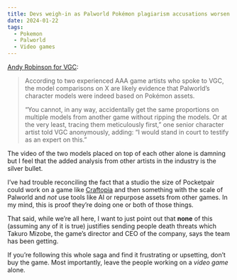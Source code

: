 ```yaml
---
title: Devs weigh-in as Palworld Pokémon plagiarism accusations worsen
date: 2024-01-22
tags:
  - Pokemon
  - Palworld
  - Video games
---
```


[Andy Robinson for VGC](https://www.videogameschronicle.com/news/palworld-pokemon-plagiarism-accusations-pile-up-as-ceo-responds/):

> According to two experienced AAA game artists who spoke to VGC, the model comparisons on X are likely evidence that Palworld’s character models were indeed based on Pokémon assets.
>
> “You cannot, in any way, accidentally get the same proportions on multiple models from another game without ripping the models. Or at the very least, tracing them meticulously first,” one senior character artist told VGC anonymously, adding: “I would stand in court to testify as an expert on this.”

The video of the two models placed on top of each other alone is damning but I feel that the added analysis from other artists in the industry is the silver bullet.

I’ve had trouble reconciling the fact that a studio the size of Pocketpair could work on a game like [Craftopia](https://store.steampowered.com/app/1307550/Craftopia/) and then something with the scale of Palworld and *not* use tools like AI or repurpose assets from other games. In my mind, this is proof they’re doing one or both of those things.

That said, while we’re all here, I want to just point out that **none** of this (assuming any of it is true) justifies sending people death threats which Takuro Mizobe, the game’s director and CEO of the company, says the team has been getting.

If you’re following this whole saga and find it frustrating or upsetting, don’t buy the game. Most importantly, leave the people working on a *video game* alone.

